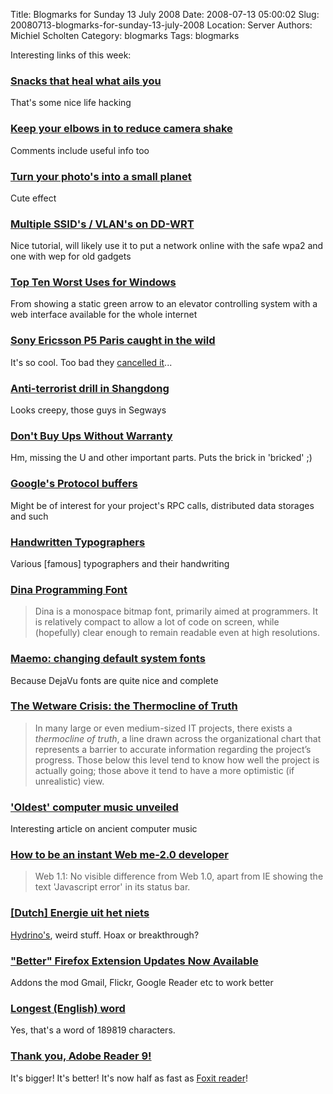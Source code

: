 Title: Blogmarks for Sunday 13 July 2008
Date: 2008-07-13 05:00:02
Slug: 20080713-blogmarks-for-sunday-13-july-2008
Location: Server
Authors: Michiel Scholten
Category: blogmarks
Tags: blogmarks

<p>Interesting links of this week:</p>
<h3><a href="http://lifehacker.com/398333/snacks-that-heal-what-ails-you">Snacks that heal what ails you</a></h3>
<p>That's some nice life hacking</p>
<h3><a href="http://lifehacker.com/396798/keep-your-elbows-in-to-reduce-camera-shake">Keep your elbows in to reduce camera shake</a></h3>
<p>Comments include useful info too</p>
<h3><a href="http://lifehacker.com/398335/turn-your-photos-into-a-small-planet">Turn your photo's into a small planet</a></h3>
<p>Cute effect</p>
<h3><a href="http://www.wi-fiplanet.com/tutorials/article.php/10724_3714521_1">Multiple SSID's / VLAN's on DD-WRT</a></h3>
<p>Nice tutorial, will likely use it to put a network online with the safe wpa2 and one with wep for old gadgets</p>
<h3><a href="http://www.networkworld.com/community/node/29644?ts">Top Ten Worst Uses for Windows</a></h3>
<p>From showing a static green arrow to an elevator controlling system with a web interface available for the whole internet</p>
<h3><a href="http://www.intomobile.com/2008/05/08/sony-ericsson-p5-paris-caught-in-the-wild.html">Sony Ericsson P5 Paris caught in the wild</a></h3>
<p>It's so cool. Too bad they <a href="http://www.p1iblog.com/2008/06/beibei-and-se-p5-cancelled-uncertainty.html">cancelled it</a>...</p>
<h3><a href="http://news.xinhuanet.com/english/2008-07/03/content_8479901.htm">Anti-terrorist drill in Shangdong</a></h3>
<p>Looks creepy, those guys in Segways</p>
<h3><a href="http://www.popgive.com/2008/07/dont-buy-ups-without-warranty.html">Don't Buy Ups Without Warranty</a></h3>
<p>Hm, missing the U and other important parts. Puts the brick in 'bricked' ;)</p>
<h3><a href="http://code.google.com/apis/protocolbuffers/docs/overview.html">Google's Protocol buffers</a></h3>
<p>Might be of interest for your project's RPC calls, distributed data storages and such</p>
<h3><a href="http://www.themaninblue.com/articles/handwritten_typographers/">Handwritten Typographers</a></h3>
<p>Various [famous] typographers and their handwriting</p>
<h3><a href="http://www.donationcoder.com/Software/Jibz/Dina/index.html">Dina Programming Font</a></h3>
<blockquote><p>Dina is a monospace bitmap font, primarily aimed at programmers. It is relatively compact to allow a lot of code on screen, while (hopefully) clear enough to remain readable even at high resolutions.</p></blockquote>
<h3><a href="http://klamstwo.org/evad/archives/61">Maemo: changing default system fonts</a></h3>
<p>Because DejaVu fonts are quite nice and complete</p>
<h3><a href="http://brucefwebster.com/2008/04/15/the-wetware-crisis-the-themocline-of-truth/">The Wetware Crisis: the Thermocline of Truth</a></h3>
<blockquote><p>In many large or even medium-sized IT projects, there exists a <em>thermocline of truth</em>, a line drawn across the organizational chart that represents a barrier to accurate information regarding the project&#8217;s progress. Those below this level tend to know how well the project is actually going; those above it tend to have a more optimistic (if unrealistic) view.</p></blockquote>
<h3><a href="http://news.bbc.co.uk/2/hi/technology/7458479.stm">'Oldest' computer music unveiled</a></h3>
<p>Interesting article on ancient computer music</p>
<h3><a href="http://www.theregister.co.uk/2008/07/07/web20_for_developers/">How to be an instant Web me-2.0 developer</a></h3>
<blockquote><p>Web 1.1: No visible difference from Web 1.0, apart from IE showing the text 'Javascript error' in its status bar.</p></blockquote>
<h3><a href="http://www.delta.tudelft.nl/archief/j38/n36/21510">[Dutch] Energie uit het niets</a></h3>
<p><a href="http://en.wikipedia.org/wiki/Randell_Mills">Hydrino's</a>, weird stuff. Hoax or breakthrough?</p>
<h3><a href="http://lifehacker.com/397940/better-firefox-extension-updates-now-available">"Better" Firefox Extension Updates Now Available</a></h3>
<p>Addons the mod Gmail, Flickr, Google Reader etc to work better</p>
<h3><a href="http://www.othyr.com/titin.html">Longest (English) word</a></h3>
<p>Yes, that's a word of 189819 characters.</p>
<h3><a href="http://blog.micropledge.com/2008/07/adobe-reader-9/">Thank you, Adobe Reader 9!</a></h3>
<p>It's bigger! It's better! It's now half as fast as <a href="http://www.foxitsoftware.com/pdf/rd_intro.php">Foxit reader</a>!</p>
